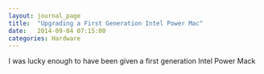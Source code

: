 ```yaml
---
layout: journal_page
title:  "Upgrading a First Generation Intel Power Mac"
date:   2014-09-04 07:15:00
categories: Hardware
---
```


I was lucky enough to have been given a first generation Intel Power Mack
